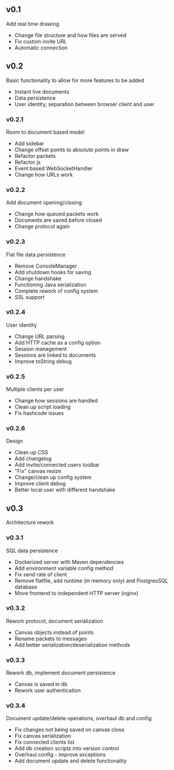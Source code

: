 ## v0.1
Add real time drawing

- Change file structure and how files are served
- Fix custom invite URL
- Automatic connection

## v0.2
Basic functionality to allow for more features to be added
- Instant live documents
- Data persistence
- User identity, separation between browser client and user

### v0.2.1
Room to document based model

- Add sidebar
- Change offset points to absolute points in draw
- Refactor packets
- Refactor js
- Event based WebSocketHandler
- Change how URLs work

### v0.2.2
Add document opening/closing

- Change how queued packets work
- Documents are saved before closed
- Change protocol again

### v0.2.3
Flat file data persistence

- Remove ConsoleManager
- Add shutdown hooks for saving
- Change handshake
- Functioning Java serialization
- Complete rework of config system
- SSL support

### v0.2.4
User identity

- Change URL parsing
- Add HTTP cache as a config option
- Session management
- Sessions are linked to documents
- Improve toString debug

### v0.2.5
Multiple clients per user

- Change how sessions are handled
- Clean up script loading
- Fix hashcode issues

### v0.2.6
Design

- Clean up CSS
- Add changelog
- Add invite/connected users toolbar
- "Fix" canvas resize
- Change/clean up config system
- Improve client debug
- Better local user with different handshake

## v0.3
Architecture rework

### v0.3.1
SQL data persistence

- Dockerized server with Maven dependencies
- Add environment variable config method
- Fix send rate of client
- Remove flatfile, add runtime (in memory only) and PostgresSQL database
- Move frontend to independent HTTP server (nginx)

### v0.3.2
Rework protocol, document serialization

- Canvas objects instead of points
- Rename packets to messages
- Add better serialization/deserialization methods

### v0.3.3
Rework db, implement document persistence

- Canvas is saved in db
- Rework user authentication

### v0.3.4
Document update/delete operations, overhaul db and config

- Fix changes not being saved on canvas close
- Fix canvas serialization
- Fix connected clients list
- Add db creation scripts into version control
- Overhaul config - improve exceptions
- Add document update and delete functionality